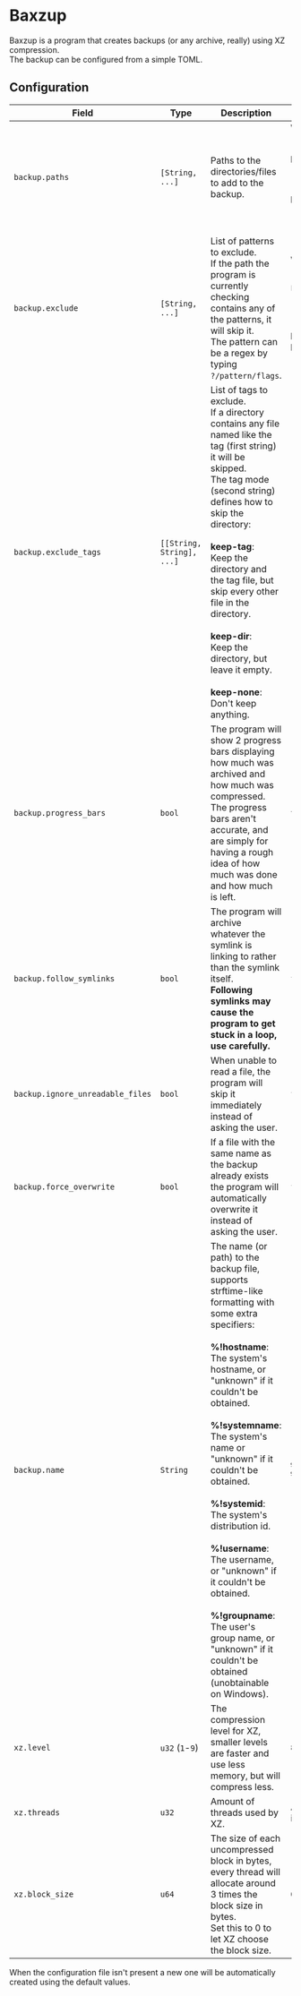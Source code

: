 # Baxzup

Baxzup is a program that creates backups (or any archive, really) using XZ compression.  
The backup can be configured from a simple TOML.

## Configuration

| **Field**                        | **Type**                  | **Description**                                                                                                                                                                                                                                                                                                                                                                                                                                                                                                                                     | **Default**                                                                                                                                        |
|----------------------------------|---------------------------|-----------------------------------------------------------------------------------------------------------------------------------------------------------------------------------------------------------------------------------------------------------------------------------------------------------------------------------------------------------------------------------------------------------------------------------------------------------------------------------------------------------------------------------------------------|----------------------------------------------------------------------------------------------------------------------------------------------------|
| `backup.paths`                   | `[String, ...]`           | Paths to the directories/files to add to the backup.                                                                                                                                                                                                                                                                                                                                                                                                                                                                                                | **Windows**:<br>`['C:\']`<br><br>**Linux**:<br>`["/etc", "/home", "/root", "/var"]`<br><br>**MacOS**:<br>`["/Users", "/Applications", "/Library"]` |
| `backup.exclude`                 | `[String, ...]`           | List of patterns to exclude.<br>If the path the program is currently checking contains any of the patterns, it will skip it.<br>The pattern can be a regex by typing `?/pattern/flags`.                                                                                                                                                                                                                                                                                                                                                             | **Windows**:<br>`["?/cache/i", 'C:\Program Files', 'C:\Program Files (x86)', 'C:\Windows']`<br><br>**Linux** and **MacOS**:<br>`["?/cache/i"]`     |
| `backup.exclude_tags`            | `[[String, String], ...]` | List of tags to exclude.<br>If a directory contains any file named like the tag (first string) it will be skipped.<br>The tag mode (second string) defines how to skip the directory:<br><br>**keep-tag**:<br>Keep the directory and the tag file, but skip every other file in the directory.<br><br>**keep-dir**:<br>Keep the directory, but leave it empty.<br><br>**keep-none**:<br>Don't keep anything.                                                                                                                                        | `[["CACHEDIR.TAG", "keep-tag"]]`                                                                                                                   |
| `backup.progress_bars`           | `bool`                    | The program will show 2 progress bars displaying how much was archived and how much was compressed.<br>The progress bars aren't accurate, and are simply for having a rough idea of how much was done and how much is left.                                                                                                                                                                                                                                                                                                                         | `true`                                                                                                                                             |
| `backup.follow_symlinks`         | `bool`                    | The program will archive whatever the symlink is linking to rather than the symlink itself.<br>**Following symlinks may cause the program to get stuck in a loop, use carefully.**                                                                                                                                                                                                                                                                                                                                                                  | `false`                                                                                                                                            |
| `backup.ignore_unreadable_files` | `bool`                    | When unable to read a file, the program will skip it immediately instead of asking the user.                                                                                                                                                                                                                                                                                                                                                                                                                                                        | `false`                                                                                                                                            |
| `backup.force_overwrite`         | `bool`                    | If a file with the same name as the backup already exists the program will automatically overwrite it instead of asking the user.                                                                                                                                                                                                                                                                                                                                                                                                                   | `false`                                                                                                                                            |
| `backup.name`                    | `String`                  | The name (or path) to the backup file, supports strftime-like formatting with some extra specifiers:<br><br>**%!hostname**:<br>The system's hostname, or "unknown" if it couldn't be obtained.<br><br>**%!systemname**:<br>The system's name or "unknown" if it couldn't be obtained.<br><br>**%!systemid**:<br>The system's distribution id.<br><br>**%!username**:<br>The username, or "unknown" if it couldn't be obtained.<br><br>**%!groupname**:<br>The user's group name, or "unknown" if it couldn't be obtained (unobtainable on Windows). | `%!hostname(%m-%y).tar.xz`                                                                                                                         |
| `xz.level`                       | `u32` (`1`-`9`)           | The compression level for XZ, smaller levels are faster and use less memory, but will compress less.                                                                                                                                                                                                                                                                                                                                                                                                                                                | `8`                                                                                                                                                |
| `xz.threads`                     | `u32`                     | Amount of threads used by XZ.                                                                                                                                                                                                                                                                                                                                                                                                                                                                                                                       | Amount of cores in the CPU.                                                                                                                        |
| `xz.block_size`                  | `u64`                     | The size of each uncompressed block in bytes, every thread will allocate around 3 times the block size in bytes.<br>Set this to 0 to let XZ choose the block size.                                                                                                                                                                                                                                                                                                                                                                                  | `0`                                                                                                                                                |

When the configuration file isn't present a new one will be automatically created using the default values.

